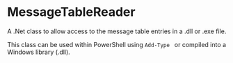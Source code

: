 # MessageTableReader

A .Net class to allow access to the message table entries in a .dll or .exe file.

This class can be used within PowerShell using ``Add-Type `` or compiled into a Windows library (.dll).
